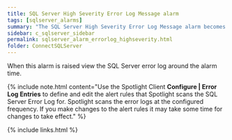 ```yaml
---
title: SQL Server High Severity Error Log Message alarm
tags: [sqlserver_alarms]
summary: "The SQL Server High Severity Error Log Message alarm becomes active when Spotlight Enterprise detects a new fatal error message that contains one of the custom log entries of high severity that are defined in the Error log entries configuration window."
sidebar: c_sqlserver_sidebar
permalink: sqlserver_alarm_errorlog_highseverity.html
folder: ConnectSQLServer
---
```


When this alarm is raised view the SQL Server error log around the alarm time.

{% include note.html content="Use the Spotlight Client **Configure \| Error Log Entries** to define and edit the alert rules that Spotlight scans the SQL Server Error Log for. Spotlight scans the error logs at the configured frequency. If you make changes to the alert rules it may take some time for changes to take effect." %}


{% include links.html %}
